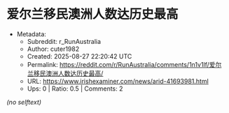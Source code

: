 # 爱尔兰移民澳洲人数达历史最高

- Metadata:
  - Subreddit: r_RunAustralia
  - Author: cuter1982
  - Created: 2025-08-27 22:20:42 UTC
  - Permalink: https://reddit.com/r/RunAustralia/comments/1n1v1lf/爱尔兰移民澳洲人数达历史最高/
  - URL: https://www.irishexaminer.com/news/arid-41693981.html
  - Ups: 0 | Ratio: 0.5 | Comments: 2

_(no selftext)_
